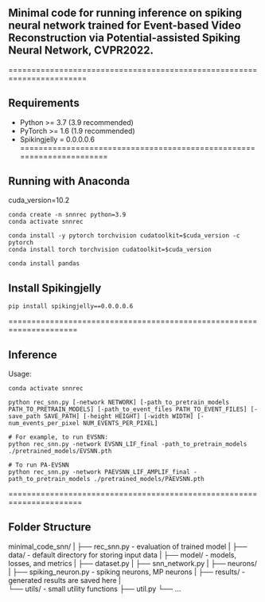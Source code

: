 ## Minimal code for running inference on spiking neural network trained for Event-based Video Reconstruction via Potential-assisted Spiking Neural Network, CVPR2022.
=======================================================================
## Requirements

* Python >= 3.7 (3.9 recommended)
* PyTorch >= 1.6 (1.9 recommended)
* Spikingjelly = 0.0.0.0.6 
======================================================================

## Running with Anaconda

cuda_version=10.2

```
conda create -n snnrec python=3.9 
conda activate snnrec 

conda install -y pytorch torchvision cudatoolkit=$cuda_version -c pytorch
conda install torch torchvision cudatoolkit=$cuda_version

conda install pandas
```

## Install Spikingjelly

```
pip install spikingjelly==0.0.0.0.6
```

=====================================================================
## Inference

Usage:

```
conda activate snnrec

python rec_snn.py [-network NETWORK] [-path_to_pretrain_models PATH_TO_PRETRAIN_MODELS] [-path_to_event_files PATH_TO_EVENT_FILES] [-save_path SAVE_PATH] [-height HEIGHT] [-width WIDTH] [-num_events_per_pixel NUM_EVENTS_PER_PIXEL]

# For example, to run EVSNN:
python rec_snn.py -network EVSNN_LIF_final -path_to_pretrain_models ./pretrained_models/EVSNN.pth

# To run PA-EVSNN
python rec_snn.py -network PAEVSNN_LIF_AMPLIF_final -path_to_pretrain_models ./pretrained_models/PAEVSNN.pth
```

======================================================================
## Folder Structure
  minimal_code_snn/
  |
  ├── rec_snn.py - evaluation of trained model
  |
  ├── data/ - default directory for storing input data
  |
  ├── model/ - models, losses, and metrics
  |   ├── dataset.py
  |   ├── snn_network.py
  |
  ├── neurons/  
  |	 ├── spiking_neuron.py - spiking neurons, MP neurons
  |
  ├── results/  - generated results are saved here
  |  
  └── utils/ - small utility functions
      ├── util.py
      └── ...
  


